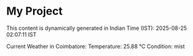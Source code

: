# My Project

This content is dynamically generated in Indian Time (IST): 2025-08-25 02:07:11 IST


Current Weather in Coimbatore:
Temperature: 25.88 °C
Condition: mist
